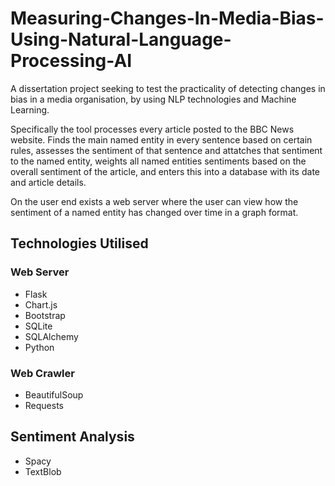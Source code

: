 # Measuring-Changes-In-Media-Bias-Using-Natural-Language-Processing-AI
A dissertation project seeking to test the practicality of detecting changes in bias in a media organisation, by using NLP technologies and Machine Learning.

Specifically the tool processes every article posted to the BBC News website. Finds the main named entity in every sentence based on certain rules, assesses the sentiment of that sentence and attatches that sentiment to the named entity, weights all named entities sentiments based on the overall sentiment of the article, and enters this into a database with its date and article details. 

On the user end exists a web server where the user can view how the sentiment of a named entity has changed over time in a graph format. 

## Technologies Utilised

### Web Server 
- Flask
- Chart.js
- Bootstrap
- SQLite
- SQLAlchemy
- Python

### Web Crawler
- BeautifulSoup
- Requests

## Sentiment Analysis 
- Spacy 
- TextBlob
